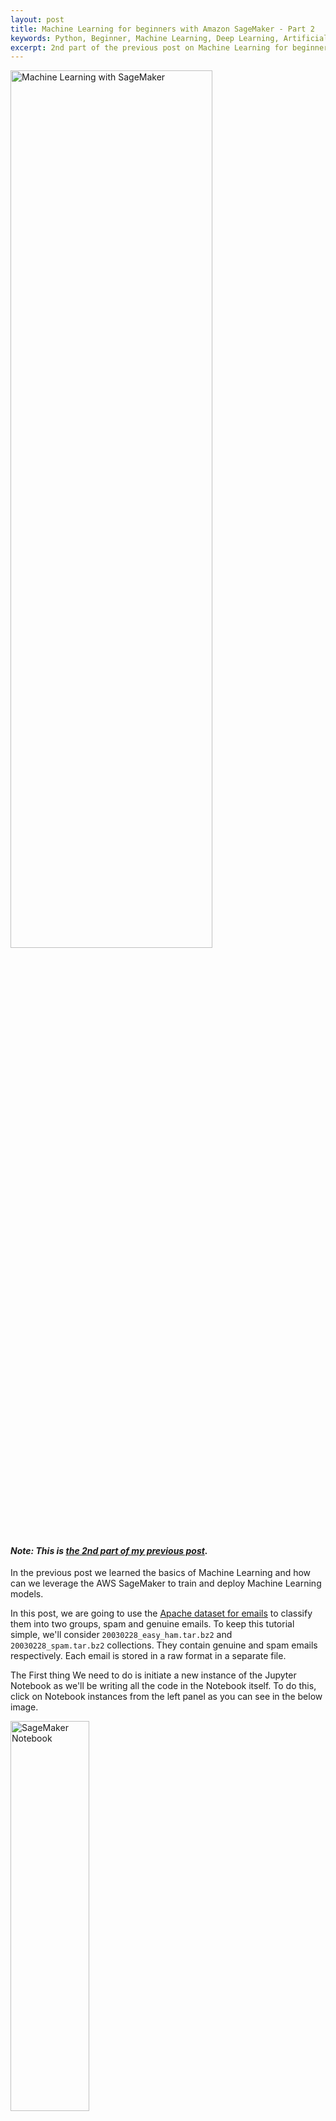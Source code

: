 ```yaml
---
layout: post
title: Machine Learning for beginners with Amazon SageMaker - Part 2
keywords: Python, Beginner, Machine Learning, Deep Learning, Artificial Intelligence, AWS, Amazon Web Services, SageMaker, Data Science, Notebook, Programming
excerpt: 2nd part of the previous post on Machine Learning for beginners with AWS SageMaker.
---
```


<img src="{{site.static_url}}/img/post/sagemaker.jpg" alt="Machine Learning with SageMaker" style="width:80%;height:60%"/>


#### _Note: This is [the 2nd part of my previous post](/machine-learning-for-beginners-with-aws-sagemaker/)._


In the previous post we learned the basics of Machine Learning and how can we leverage the AWS SageMaker 
to train and deploy Machine Learning models.

In this post, we are going to use the [Apache dataset for emails](https://spamassassin.apache.org/old/publiccorpus/) to classify them into two groups, spam and genuine emails. 
To keep this tutorial simple, we'll consider `20030228_easy_ham.tar.bz2` and `20030228_spam.tar.bz2` collections.
They contain genuine and spam emails respectively. Each email is stored in a raw format in a separate file.

The First thing We need to do is initiate a new instance of the Jupyter Notebook as we'll be writing all the code in the Notebook itself.
To do this, click on Notebook instances from the left panel as you can see in the below image. 

<img src="{{site.static_url}}/img/post/sagemakernb.png" alt="SageMaker Notebook" style="width:50%;height:40%"/>

Go through all the settings and options and launch the Notebook. For this tutorial, all the default configuration would be sufficient.

If you face any issue or having trouble with SageMaker, you can follow the official document on [how to setup a Notebook instance](https://docs.aws.amazon.com/sagemaker/latest/dg/gs-setup-working-env.html).


Alright! Time to write some code now.


#### 1. Data Processing & Preparing
If you have already gone through the [first part of this post](/machine-learning-for-beginners-with-aws-sagemaker/), you'd be able 
to recall the first step that is, Data Processing & Preparing.
So in this step, we are going to explore the data and convert the data into the desired format.

First, we need to download the data. Go ahead and execute below 3 lines in the Notebook. These lines will download 
the data and save it into a newly created directory called data.

```py
 %mkdir data  # create a data folder inside current directory
 !wget -O data/ham.tar.bz2 https://spamassassin.apache.org/old/publiccorpus/20030228_easy_ham.tar.bz2
 !wget -O data/spam.tar.bz2 https://spamassassin.apache.org/old/publiccorpus/20030228_spam.tar.bz2
```

Then we'll extract the downloaded tar.bz2 files.

```py
 !tar xjvf data/ham.tar.bz2 -C data
 !tar xjvf data/spam.tar.bz2 -C data
```
Two new folders `easy_ham` & `spam` will be created. Each folder will contain email files. 

We can see each email is stored in a separate file. so we need to iterate over each file, extract the text and
store in a list/array.
 
An important thing to note here is that these emails have different `content_type` header such as `text/plain`, `text/html`, etc.
So we also need to convert non-text/plain type emails to text/plain so that all the emails are in a common format.


```py
from bs4 import BeautifulSoup

def def convert_html_to_plain_email(email):
    """
    There are few emails which are in HTML format so we need to parse the HTML 
    and get the releavant content/message.
    """
    try:
        soup = BeautifulSoup(email, 'html.parser')
        return soup.text.replace('\n', '').encode('utf-8')
    except:
        return ''
```

```py
import os
import email
import email.policy

def get_parsed_email(data_dir):
    """
    A simple utility function that will hep us to get the parsed email data from the original dataset.
    """
    data = []

    for filename in os.listdir(data_dir):

        with open(os.path.join(data_dir, filename), 'rb') as f:
            email_obj = email.parser.BytesParser(policy=email.policy.default).parse(f)

        content_type = email_obj.get_content_type()

        if content_type == 'text/plain':
            data.append(email_obj.get_payload().replace('\n', '').encode('utf-8'))
        elif content_type == 'text/html':
            data.append(convert_html_to_plain_email(email_obj.get_payload()))
        else:
            continue

    return data
```

In the above function, you can see we are considering only `text/plain` & `text/html` content_type, ignoring all
other emails, just to keep it simple. Next, we'll call this function for both spam and ham emails.
```py
 ham_data = get_parsed_email('data/easy_ham')
 spam_data = get_parsed_email('data/spam')
```

It's always a good idea to take pause during data cleaning & preparation step and try to visualize the data. Let's see how
our data looks like at this point.

<img src="{{site.static_url}}/img/post/sagemaker_visual.png" alt="SageMaker Notebook" style="width:50%;height:40%"/>

As we can see from the above image, after filtering out other content types, we have approx 85% ham and ~15% spam emails in our dataset. 
Let's divide these datasets into training, validation and testing datasets.

To divide the data, we'll use [scikit's](https://scikit-learn.org/) inbuilt helper function `train_test_split`.

We need to typecast both dataset with NumPy Array(`np.array`) as the `train_test_split` will accept that datatype.

```py
import numpy as np
 X = np.array(ham_data + spam_data)
```

we also need to create another NumPy Array of 0 and 1. That is an array of labels.
0 represent the ham email and 1 represent the spam email.

```py
 y = np.array([0] * len(ham_data) + [1] * len(spam_data))
```

Once we typecast both lists, we'll call `train_test_split` and split into a ratio of 70-30.
70% training data and 30% testing data. There is no standard rule for this ratio. This can vary based on the problem in hand and available dataset.
```py
 from sklearn.model_selection import train_test_split
 
 train_X, test_X, train_y, test_y = train_test_split(X, y, test_size=0.3)

 # split the training set further into training and validation set
 train_X, val_X, train_y, val_y = train_test_split(train_X, train_y, test_size=0.3)
```


Now convert these emails into words(tokenize).

```py
import re

import nltk
from nltk.corpus import stopwords
from nltk.stem.porter import *

def email_to_words(email):
    nltk.download("stopwords", quiet=True)
    email = email.decode('utf-8')
    email = re.sub(r"http\S+", "", email)  # replace all urls with empty string
    email = re.sub("\d+", "", email)  # replace numbers with empty string
    email = re.sub("[^a-zA-Z0-9]", " ", email.lower())  # convert all characters into lowercase letters and replace all non-alphanumerics with a space
    email = re.sub(r"\b[a-z]\b", "", email)  # replace single characters with empty string

    words = email.split()  # split into words
    words = [w for w in words if w not in stopwords.words("english")]  # remove all 'bad' words
    words = [PorterStemmer().stem(w) for w in words]

    return words
```

Tokenizing training, validation and testing dataset.
```py
 train_X = [email_to_words(email) for email in train_X]
 val_X = [email_to_words(email) for email in val_X]
 test_X = [email_to_words(email) for email in test_X]
```

Again, let's take a pause and see how our data looks like at this point.

```py
 train_X[0]
```

We get the below list of words, as expected.
`['fri','feb','pm','harri','haataja','wrote','local','one','main','upgrad','somewher','plu','orkplac','olen','ajatellut','pystytt','itselleni','lokaalin','apt','varaston','kun','suomesta','ei','tunnu','ytyv','julkista','peili','osaisitko','avittaa','hiukan','asiassa','eli','kuinka','hte','liikkeel','ensin','kannattane','peilata','varsinainen','rh','rpm','jostain','vaan','mill','softalla','rsync','ja','mist','funet','tuo','kannattaa','tehd','ajatuksia','peter','rpm','list','mail','list','rpm','list','freshrpm','net']`


After splitting into words, we'll sort the words according to their frequency of appearing across 
the datasets.


```py
 from collections import Counter

 word_count = Counter(np.concatenate(train_X, axis=0))  # Count the frequency of words as they appear.
 # Sort words based on frequency, Most frequent words appear at first position.
 sorted_words = sorted(word_count.items(), key=lambda x: x[1], reverse=True)  
```

Now take only the top 10000 most frequent appearing words. Why only 10000? It's because those are the most frequent 
words and would have more impact on deciding the result for future input data. Again, there is no hardcore rule for this
number. You can play around with 5000 or 15000 words and compare the performance.

Assign a unique number to those 10000 words.

```py
 # Limit the words vocabulary to 10000 words only.
 sorted_words = list(zip(*sorted_words))[0]  # get a list of words from the dictionary
 word_dict = {}
 vocab_size = 10000
 for idx, word in enumerate(sorted_words[:vocab_size], start=1):
     word_dict[word] = idx
```

The last part of the data processing step is to convert the emails(list of words) into numeric representation based on the above mapping.
We also need to make sure that all emails(after tokenization) are of equal length. To do that we need to decide a 
number that will be the length of the list of email words(i.e `train_X`). We decide to use 500 as the length.
There would be emails that are of less than 500 words, for those, we'll fill the list with ZEROs.

```py
def convert_and_pad(word_dict, email, pad):
    NOWORD = 0  # We will use 0 to represent the 'no word' category

    working_sentence = [NOWORD] * pad
    for word_index, word in enumerate(email[:pad]):
        if word in word_dict:
            working_sentence[word_index] = word_dict[word]

    return working_sentence, min(len(email), pad)

def convert_and_pad_data(word_dict, data, pad):
    result = []
    lengths = []

    for email in data:
        converted, length = convert_and_pad(word_dict, email, pad)
        result.append(converted)
        lengths.append(length)

    return np.array(result), np.array(lengths)
```

```py
 # We need to convert all training, validation and testing dataset for future operations
 train_X, train_X_len = convert_and_pad_data(word_dict, train_X, 500)

 val_X, val_X_len = convert_and_pad_data(word_dict, val_X, 500)

 test_X, test_X_len = convert_and_pad_data(word_dict, test_X, 500)
```

At this stage, you should have a list of integers for each element in the above lists.

<img src="{{site.static_url}}/img/post/converted.png" alt="Converted Data" style="width:50%;height:40%"/>

Finally, We are done with the data processing step. You might want to grab a cup of coffee!


#### 2. Choosing the Model/Algorithm
In this tutorial, we'll explore 3 different algorithms, Starting with simplest one [Gaussian Naive Bayes](https://en.wikipedia.org/wiki/Naive_Bayes_classifier#Gaussian_naive_Bayes)

```py
 from sklearn.naive_bayes import GaussianNB

 gnb = GaussianNB()  # Create the object of GaussianNB class

 gnb.fit(train_X, train_y)  # Feed the object with training data to train the model.
 
 # Once the training is compelete, we can use testing dataset to verify and test the model.
 pred_y = gnb.predict(test_X)
```

Check the accuracy of our model. 
```py
 from sklearn.metrics import accuracy_score
 accuracy_score(test_y, pred_y)
```
We got an accuracy score of 0.8068, which is ~80% and can be considered as a good accuracy for the dataset we have.

Notice that we didn't use the validation set (val_X) in this model. That is required by the Last model that we'll be exploring.

Let's explore another Model that is Regression

```py
 from sklearn.linear_model import LogisticRegression

 # Create the object of LogisticRegression class with liblinear solver
 logreg = LogisticRegression(solver='liblinear', random_state=23, max_iter=2000)
 
 # Feed the object with training data to train the model.
 logreg.fit(train_X, train_y)
 
 # Once the training is compelete, we can use testing dataset to verify and test the model.
 pred_y = logreg.predict(test_X)
```

Again, check the accuracy of our model. 
```py
 accuracy_score(test_y, pred_y)
```

Well, This didn't perform better than GaussianNB. We got the accuracy score of 0.7831.

Now let's explore the 3rd and last Algorithm, XGBoost and compare the performance with previously explored 2 models.
You might have noticed that we haven't used Sagemaker significantly so far. We'll be doing that now.

```py
 import sagemaker
 from sagemaker import get_execution_role
 from sagemaker.amazon.amazon_estimator import get_image_uri

 session = sagemaker.Session()
 role = get_execution_role()  # AWS IAM role
 container = get_image_uri(session.boto_region_name, 'xgboost')  # Get the latest image

```

Before creating the XGBoost estimator(object), we need to convert data set into CSV files 
and upload these files on S3 so that it can be used by Sagemaker easily.

We first need to typecast our dataset with [Panda's DataFrame data structure](https://pandas.pydata.org/pandas-docs/stable/reference/api/pandas.DataFrame.html).

```py

 import pandas as pd

 pd.concat([pd.DataFrame(train_y), pd.DataFrame(train_X_len), pd.DataFrame(train_X)], axis=1).to_csv(os.path.join('data', 'train.csv'), header=False, index=False)

 pd.concat([pd.DataFrame(val_y), pd.DataFrame(val_X_len), pd.DataFrame(val_X)], axis=1).to_csv(os.path.join('data', 'val.csv'), header=False, index=False)

 pd.concat([pd.DataFrame(test_X_len), pd.DataFrame(test_X)], axis=1).to_csv(os.path.join('data', 'test.csv'), header=False, index=False)
 # Notice that we are not using `test_y` value in the above statement as we did for the training and validation set. that's because
 # we'll use the testing data set to verify the model and match the reutrned result against the `test_y`.

```

Then upload these CSV files to S3.
```py
 prefix = 'email_detection'  # Prefix for S3 bucket where training, validation and testing dataset will be uploaded
 data_dir = 'data'  # Local directory(created in the very first step in the tutorial)
 train_location = session.upload_data(os.path.join(data_dir, 'train.csv'), key_prefix=prefix)
 val_location = session.upload_data(os.path.join(data_dir, 'val.csv'), key_prefix=prefix)
 test_location = session.upload_data(os.path.join(data_dir, 'test.csv'), key_prefix=prefix)
```

Create the Estimator object for the XGBoost container we obtained in the previous step.

```py
 xgb = sagemaker.estimator.Estimator(
     container, # The location of the container we wish to use, created in the past step
     role,                                    # What is our current IAM Role
     train_instance_count=1,                  # How many compute instances
     train_instance_type='ml.m4.xlarge',      # What kind of compute instances
     output_path='s3://{}/{}/output'.format(session.default_bucket(), prefix),
     sagemaker_session=session
 )
```

Set the hyperparameter values. We'll learn more about these in the next part of this series.

```py
 xgb.set_hyperparameters(
     max_depth=5, eta=0.2, gamma=4, min_child_weight=6, subsample=0.8, silent=0,
     objective='binary:logistic', early_stopping_rounds=10, num_round=500
 )
```

Remember, in the previous step we uploaded CSV files on S3. Time to get those files back so that we can feed them into
XGBoost Estimator/Model. 
```py
s3_input_train = sagemaker.s3_input(s3_data=train_location, content_type='csv')
s3_input_val = sagemaker.s3_input(s3_data=val_location, content_type='csv')

# feed the data to train the model.
xgb.fit({'train': s3_input_train, 'validation': s3_input_val})
```

Notice that, here we used the validation set along with the training set.

Let's see how our trained model behaves with the testing dataset.
```py
xgb_transformer = xgb.transformer(instance_count=1, instance_type='ml.m4.xlarge')
xgb_transformer.transform(test_location, content_type='text/csv', split_type='Line')
```

Since it's a background process and might take a while, we'll use `.wait()` method to see what's happening behind the scene.
This help us in debugging as well if something goes wrong during this transformation.
```py
xgb_transformer.wait()
```

Once our model is done with consuming the testing dataset, it'll upload the result file on S3. We need to download that file
on the local instance(EC2). We can use some Notebook magic to do so. 

```py
# Copy the stored output of emails to local from S3 so that we can work on that file.
!aws s3 cp --recursive $xgb_transformer.output_path $data_dir
```

Finally, Convert the downloaded data into a more readable and usable format. 
```py
predictions = pd.read_csv(os.path.join(data_dir, 'test.csv.out'), header=None)
pred_y = [round(num) for num in predictions.squeeze().values]
```

Check the accuracy of our model. 
```py
accuracy_score(test_y, pred_y)
```
We got an accuracy score of 0.8697. That's quite a good improvement over previously explored two models.

Well, That's all for this post. In the 3rd and last part of this series, we'll try to improve the performance of above XGBoost model.
We'll also explore how can we tweak the hyperparameters to improve the performance. We'll also quickly learn how to deploy the model
using Sageamker.


### EDIT: [Part-3 is here](/machine-learning-for-beginners-with-aws-sagemaker-part-3/)!
